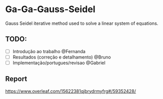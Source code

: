 # Ga-Ga-Gauss-Seidel
Gauss Seidel iterative method used to solve a linear system of equations.

## TODO:

- [ ] Introdução ao trabalho @Fernanda
- [ ] Resultados (correção e detalhamento) @Bruno
- [ ] Implementação/portugues/revisao @Gabriel

## Report

https://www.overleaf.com/15622381qjbrydrmyfrg#/59352428/

